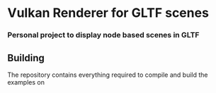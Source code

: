 # Vulkan Renderer for GLTF scenes

### Personal project to display node based scenes in GLTF

## Building

The repository contains everything required to compile and build the examples on 
